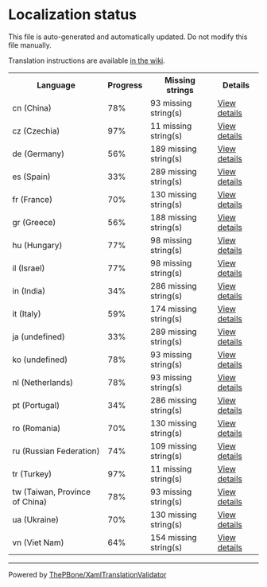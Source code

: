 # Localization status

This file is auto-generated and automatically updated. Do not modify this file manually.

Translation instructions are available [in the wiki](https://github.com/ThePBone/GalaxyBudsClient/wiki/3.-How-to-help-with-translations).

<table>
<tr><th>Language</th><th>Progress</th><th>Missing strings</th><th>Details</th></tr>
<tr><td>cn (China)</td><td>78%</td><td>93 missing string(s)</td><td><a href="cn.md">View details</a></td></tr>
<tr><td>cz (Czechia)</td><td>97%</td><td>11 missing string(s)</td><td><a href="cz.md">View details</a></td></tr>
<tr><td>de (Germany)</td><td>56%</td><td>189 missing string(s)</td><td><a href="de.md">View details</a></td></tr>
<tr><td>es (Spain)</td><td>33%</td><td>289 missing string(s)</td><td><a href="es.md">View details</a></td></tr>
<tr><td>fr (France)</td><td>70%</td><td>130 missing string(s)</td><td><a href="fr.md">View details</a></td></tr>
<tr><td>gr (Greece)</td><td>56%</td><td>188 missing string(s)</td><td><a href="gr.md">View details</a></td></tr>
<tr><td>hu (Hungary)</td><td>77%</td><td>98 missing string(s)</td><td><a href="hu.md">View details</a></td></tr>
<tr><td>il (Israel)</td><td>77%</td><td>98 missing string(s)</td><td><a href="il.md">View details</a></td></tr>
<tr><td>in (India)</td><td>34%</td><td>286 missing string(s)</td><td><a href="in.md">View details</a></td></tr>
<tr><td>it (Italy)</td><td>59%</td><td>174 missing string(s)</td><td><a href="it.md">View details</a></td></tr>
<tr><td>ja (undefined)</td><td>33%</td><td>289 missing string(s)</td><td><a href="ja.md">View details</a></td></tr>
<tr><td>ko (undefined)</td><td>78%</td><td>93 missing string(s)</td><td><a href="ko.md">View details</a></td></tr>
<tr><td>nl (Netherlands)</td><td>78%</td><td>93 missing string(s)</td><td><a href="nl.md">View details</a></td></tr>
<tr><td>pt (Portugal)</td><td>34%</td><td>286 missing string(s)</td><td><a href="pt.md">View details</a></td></tr>
<tr><td>ro (Romania)</td><td>70%</td><td>130 missing string(s)</td><td><a href="ro.md">View details</a></td></tr>
<tr><td>ru (Russian Federation)</td><td>74%</td><td>109 missing string(s)</td><td><a href="ru.md">View details</a></td></tr>
<tr><td>tr (Turkey)</td><td>97%</td><td>11 missing string(s)</td><td><a href="tr.md">View details</a></td></tr>
<tr><td>tw (Taiwan, Province of China)</td><td>78%</td><td>93 missing string(s)</td><td><a href="tw.md">View details</a></td></tr>
<tr><td>ua (Ukraine)</td><td>70%</td><td>130 missing string(s)</td><td><a href="ua.md">View details</a></td></tr>
<tr><td>vn (Viet Nam)</td><td>64%</td><td>154 missing string(s)</td><td><a href="vn.md">View details</a></td></tr>

</table>

__________

Powered by [ThePBone/XamlTranslationValidator](https://github.com/ThePBone/XamlTranslationValidator)